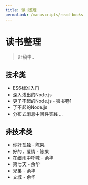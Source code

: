 ```yaml
---
title: 读书整理
permalink: /manuscripts/read-books
---
```


# 读书整理

> 赶稿中..

## 技术类

- ES6标准入门
- 深入浅出的Node.js
- 更了不起的Node.js - 狼书卷1
- 了不起的Node.js
- 分布式消息中间件实践
...

## 非技术类

- 你好孤独 - 陈果
- 好的，爱情 - 陈果
- 在细雨中呼喊 - 余华
- 第七天 - 余华
- 兄弟 - 余华
- 文城 - 余华
